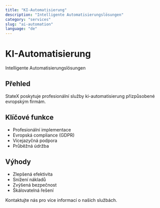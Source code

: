 ```yaml
---
title: "KI-Automatisierung"
description: "Intelligente Automatisierungslösungen"
category: "services"
slug: "ai-automation"
language: "de"
---
```


# KI-Automatisierung

Intelligente Automatisierungslösungen

## Přehled

StateX poskytuje profesionální služby ki-automatisierung přizpůsobené evropským firmám.

## Klíčové funkce

- Profesionální implementace
- Evropská compliance (GDPR)
- Vícejazyčná podpora
- Průběžná údržba

## Výhody

- Zlepšená efektivita
- Snížení nákladů
- Zvýšená bezpečnost
- Škálovatelná řešení

Kontaktujte nás pro více informací o našich službách.